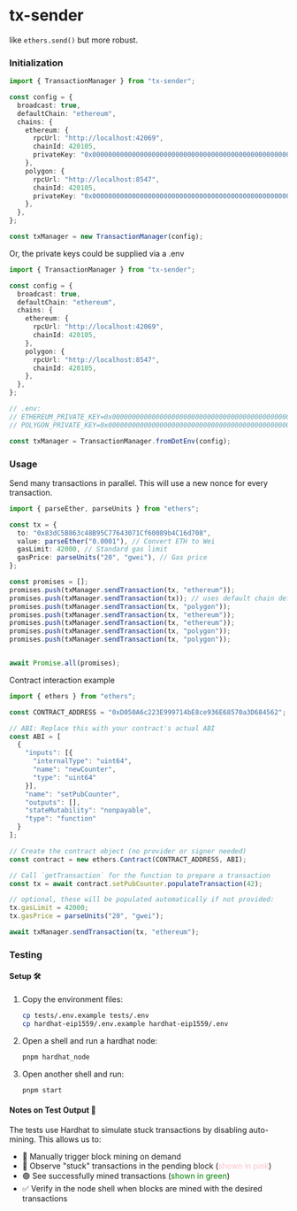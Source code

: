 # tx-sender
like `ethers.send()` but more robust.

### Initialization
```typescript
import { TransactionManager } from "tx-sender";

const config = {
  broadcast: true,
  defaultChain: "ethereum",
  chains: {
    ethereum: {
      rpcUrl: "http://localhost:42069",
      chainId: 420105,
      privateKey: "0x0000000000000000000000000000000000000000000000000000000000000000",
    },
    polygon: {
      rpcUrl: "http://localhost:8547",
      chainId: 420105,
      privateKey: "0x0000000000000000000000000000000000000000000000000000000000000000",
    },
  },
};

const txManager = new TransactionManager(config);
```
 Or, the private keys could be supplied via a .env
```typescript
import { TransactionManager } from "tx-sender";

const config = {
  broadcast: true,
  defaultChain: "ethereum",
  chains: {
    ethereum: {
      rpcUrl: "http://localhost:42069",
      chainId: 420105,
    },
    polygon: {
      rpcUrl: "http://localhost:8547",
      chainId: 420105,
    },
  },
};

// .env:
// ETHEREUM_PRIVATE_KEY=0x0000000000000000000000000000000000000000000000000000000000000000
// POLYGON_PRIVATE_KEY=0x0000000000000000000000000000000000000000000000000000000000000000

const txManager = TransactionManager.fromDotEnv(config);
```

### Usage
Send many transactions in parallel. This will use a new nonce for every transaction.
```typescript
import { parseEther, parseUnits } from "ethers";

const tx = {
  to: "0x83dC5B863c48B95C77643071Cf60089b4C16d708",
  value: parseEther("0.0001"), // Convert ETH to Wei
  gasLimit: 42000, // Standard gas limit
  gasPrice: parseUnits("20", "gwei"), // Gas price
};

const promises = [];
promises.push(txManager.sendTransaction(tx, "ethereum"));
promises.push(txManager.sendTransaction(tx)); // uses default chain defined in config
promises.push(txManager.sendTransaction(tx, "polygon"));
promises.push(txManager.sendTransaction(tx, "ethereum"));
promises.push(txManager.sendTransaction(tx, "ethereum"));
promises.push(txManager.sendTransaction(tx, "polygon"));
promises.push(txManager.sendTransaction(tx, "polygon"));


await Promise.all(promises);
```

Contract interaction example
```typescript
import { ethers } from "ethers";

const CONTRACT_ADDRESS = "0xD050A6c223E999714bE8ce936E68570a3D684562";

// ABI: Replace this with your contract's actual ABI
const ABI = [
  {
    "inputs": [{
      "internalType": "uint64",
      "name": "newCounter",
      "type": "uint64"
    }],
    "name": "setPubCounter",
    "outputs": [],
    "stateMutability": "nonpayable",
    "type": "function"
  }
];

// Create the contract object (no provider or signer needed)
const contract = new ethers.Contract(CONTRACT_ADDRESS, ABI);

// Call `getTransaction` for the function to prepare a transaction
const tx = await contract.setPubCounter.populateTransaction(42);

// optional, these will be populated automatically if not provided:
tx.gasLimit = 42000;
tx.gasPrice = parseUnits("20", "gwei");

await txManager.sendTransaction(tx, "ethereum");
```

### Testing

#### Setup 🛠️

1. Copy the environment files:
   ```zsh
   cp tests/.env.example tests/.env
   cp hardhat-eip1559/.env.example hardhat-eip1559/.env
   ```

2. Open a shell and run a hardhat node:
   ```zsh
   pnpm hardhat_node
   ```

2. Open another shell and run:
   ```zsh
   pnpm start
   ```

#### Notes on Test Output 📝

The tests use Hardhat to simulate stuck transactions by disabling auto-mining. This allows us to:

- 🔄 Manually trigger block mining on demand
- 🌸 Observe "stuck" transactions in the pending block (<span style="color:pink">shown in pink</span>)
- 🟢 See successfully mined transactions (<span style="color:green">shown in green</span>)
- ✅ Verify in the node shell when blocks are mined with the desired transactions

